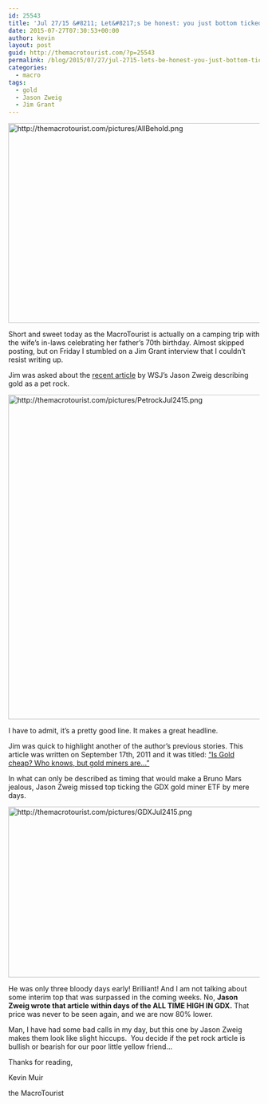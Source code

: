 ```yaml
---
id: 25543
title: 'Jul 27/15 &#8211; Let&#8217;s be honest: you just bottom ticked the gold market'
date: 2015-07-27T07:30:53+00:00
author: kevin
layout: post
guid: http://themacrotourist.com/?p=25543
permalink: /blog/2015/07/27/jul-2715-lets-be-honest-you-just-bottom-ticked-the-gold-market/
categories:
  - macro
tags:
  - gold
  - Jason Zweig
  - Jim Grant
---
```


  <img src="http://themacrotourist.com/pictures/AllBehold.png" style="margin:30px atuo;display:block;" alt="http://themacrotourist.com/pictures/AllBehold.png" width="600" height="400">

Short and sweet today as the MacroTourist is actually on a camping trip with the wife’s in-laws celebrating her father’s 70th birthday. Almost skipped posting, but on Friday I stumbled on a Jim Grant interview that I couldn’t resist writing up.

Jim was asked about the [recent article](http://blogs.wsj.com/moneybeat/2015/07/17/lets-be-honest-about-gold-its-a-pet-rock/) by WSJ’s Jason Zweig describing gold as a pet rock.


  <img src="http://themacrotourist.com/pictures/PetrockJul2415.png" style="margin:30px atuo;display:block;" alt="http://themacrotourist.com/pictures/PetrockJul2415.png" width="600" height="650">

I have to admit, it’s a pretty good line. It makes a great headline.

Jim was quick to highlight another of the author’s previous stories. This article was written on September 17th, 2011 and it was titled: [“Is Gold cheap? Who knows, but gold miners are…”](http://www.wsj.com/articles/SB10001424053111904491704576575051077746110)

In what can only be described as timing that would make a Bruno Mars jealous, Jason Zweig missed top ticking the GDX gold miner ETF by mere days.


  <img src="http://themacrotourist.com/pictures/GDXJul2415.png" style="margin:30px atuo;display:block;" alt="http://themacrotourist.com/pictures/GDXJul2415.png" width="600" height="342">

He was only three bloody days early! Brilliant! And I am not talking about some interim top that was surpassed in the coming weeks. No, **Jason Zweig wrote that article within days of the ALL TIME HIGH IN GDX.** That price was never to be seen again, and we are now 80% lower.

Man, I have had some bad calls in my day, but this one by Jason Zweig makes them look like slight hiccups. &nbsp;You decide if the pet rock article is bullish or bearish for our poor little yellow friend…

Thanks for reading,
  
Kevin Muir
  
the MacroTourist